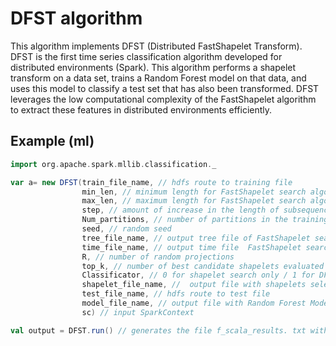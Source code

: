 # DFST algorithm

This algorithm implements DFST (Distributed FastShapelet Transform). DFST is the first time series classification algorithm developed for distributed environments (Spark). This algorithm performs a shapelet transform on a data set, trains a Random Forest model on that data, and uses this model to classify a test set that has also been transformed. DFST leverages the low computational complexity of the FastShapelet algorithm to extract these features in distributed environments efficiently.

## Example (ml)

```scala
import org.apache.spark.mllib.classification._

var a= new DFST(train_file_name, // hdfs route to training file
                min_len, // minimum length for FastShapelet search algorithm
                max_len, // maximum length for FastShapelet search algorithm
                step, // amount of increase in the length of subsequences processed between iterations
                Num_partitions, // number of partitions in the training dataset (RDD).
                seed, // random seed
                tree_file_name, // output tree file of FastShapelet search algorithm
                time_file_name, // output time file  FastShapelet search algorithm
                R, // number of random projections
                top_k, // number of best candidate shapelets evaluated by iteration
                Classificator, // 0 for shapelet search only / 1 for DFST
                shapelet_file_name, //  output file with shapelets selected for shapelet transformation
                test_file_name, // hdfs route to test file
                model_file_name, // output file with Random Forest Model
                sc) // input SparkContext

val output = DFST.run() // generates the file f_scala_results. txt with the runtime records and results on the test dataset.
```
